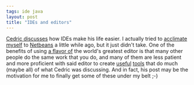 ```yaml
---
tags: ide java
layout: post
title: "IDEs and editors"
---
```




<a href="http://freeroller.net/page/cbeust/20021029">Cedric discusses</a> how IDEs make his life easier. I actually tried to <a href="http://use.perl.org/~lachoy/journal/6260">acclimate myself</a> to <a href="http://www.netbeans.org/">Netbeans</a> a little while ago, but it just didn't take. One of the benefits of using  <a href="http://www.xemacs.org/">a flavor of</a> the world's greatest editor is that many other people do the same work that you do, and many of them are less patient and more proficient with said editor to create <a href="http://www.xref-tech.com/xrefactory/">useful</a> <a href="http://jdee.sunsite.dk/">tools</a> that do much (maybe all) of what Cedric was discussing. And in fact, his post may be the motivation for me to finally get some of these under my belt ;-)


